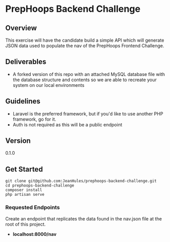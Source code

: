 # PrepHoops Backend Challenge

## Overview

This exercise will have the candidate build a simple API which will generate JSON data used to populate the nav of the PrepHoops Frontend Challenge.

## Deliverables

-   A forked version of this repo with an attached MySQL database file with the database structure and contents so we are able to recreate your system on our local environments

## Guidelines

-   Laravel is the preferred framework, but if you'd like to use another PHP framework, go for it.
-   Auth is not required as this will be a public endpoint

## Version

0.1.0

## Get Started

```
git clone git@github.com:JeanHules/prephoops-backend-challenge.git
cd prephoops-backend-challenge
composer install
php artisan serve
```

### Requested Endpoints

Create an endpoint that replicates the data found in the nav.json file at the root of this project.

-   **localhost:8000/nav**
